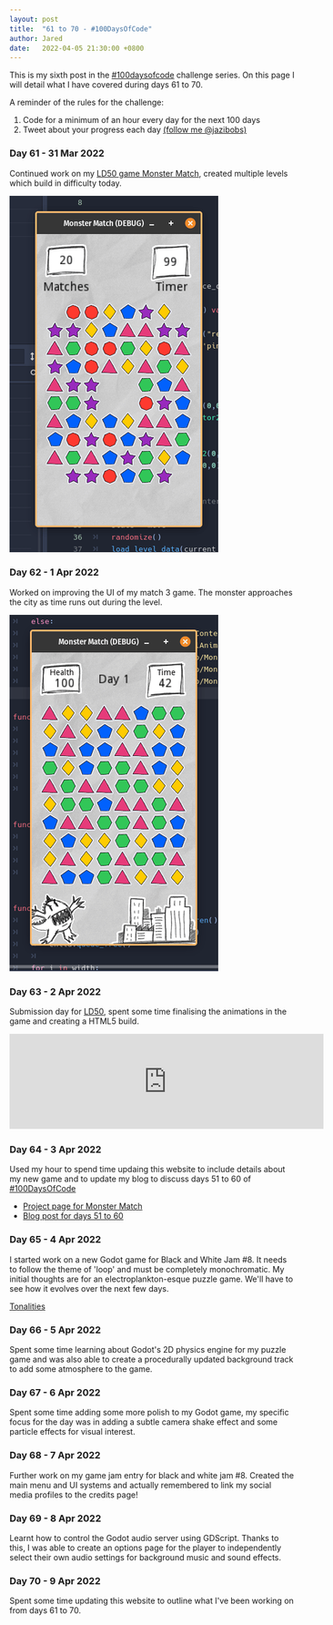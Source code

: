 ```yaml
---
layout: post
title:  "61 to 70 - #100DaysOfCode"
author: Jared
date:   2022-04-05 21:30:00 +0800
---
```


This is my sixth post in the [#100daysofcode](https://www.100daysofcode.com/) challenge series. On this page I will detail what I have covered during days 61 to 70.

A reminder of the rules for the challenge:

1. Code for a minimum of an hour every day for the next 100 days
2. Tweet about your progress each day [(follow me @jazibobs)](https://twitter.com/jazibobs)

### Day 61 - 31 Mar 2022

Continued work on my [LD50 game Monster Match](https://ldjam.com/events/ludum-dare/50/monster-match), created multiple levels which build in difficulty today.

![Monster Match Difficulty](/assets/projects/monster-match/wip-220403-1510.gif)

### Day 62 - 1 Apr 2022

Worked on improving the UI of my match 3 game. The monster approaches the city as time runs out during the level.

![Monster Match UI](/assets/projects/monster-match/wip-220403-1050.gif)

### Day 63 - 2 Apr 2022

Submission day for [LD50](https://ldjam.com/events/ludum-dare/50/monster-match), spent some time finalising the animations in the game and creating a HTML5 build.

<iframe src="https://itch.io/embed/1468643?bg_color=ffffff&amp;fg_color=222222&amp;link_color=060606&amp;border_color=bebebe" width="552" height="167" frameborder="0"><a href="https://jazibobs.itch.io/monster-match">Monster Match by jazibobs</a></iframe>

### Day 64 - 3 Apr 2022

Used my hour to spend time updaing this website to include details about my new game and to update my blog to discuss days 51 to 60 of [#100DaysOfCode](https://twitter.com/hashtag/100DaysOfCode)

- [Project page for Monster Match](https://www.jaredrigby.co.uk/projects/software/monster-match)
- [Blog post for days 51 to 60](https://www.jaredrigby.co.uk/2022/04/02/days-51-to-60-100daysofcode.html)

### Day 65 - 4 Apr 2022

I started work on a new Godot game for Black and White Jam #8. It needs to follow the theme of 'loop' and must be completely monochromatic. My initial thoughts are for an electroplankton-esque puzzle game. We'll have to see how it evolves over the next few days.

[Tonalities](https://github.com/jazibobs/bwjam50)

### Day 66 - 5 Apr 2022

Spent some time learning about Godot's 2D physics engine for my puzzle game and was also able to create a procedurally updated background track to add some atmosphere to the game.

### Day 67 - 6 Apr 2022

Spent some time adding some more polish to my Godot game, my specific focus for the day was in adding a subtle camera shake effect and some particle effects for visual interest.

### Day 68 - 7 Apr 2022

Further work on my game jam entry for black and white jam #8. Created the main menu and UI systems and actually remembered to link my social media profiles to the credits page!

### Day 69 - 8 Apr 2022

Learnt how to control the Godot audio server using GDScript. Thanks to this, I was able to create an options page for the player to independently select their own audio settings for background music and sound effects.

### Day 70 - 9 Apr 2022

Spent some time updating this website to outline what I've been working on from days 61 to 70.

